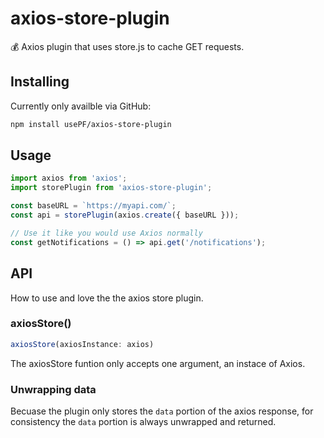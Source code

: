 # axios-store-plugin

💰 Axios plugin that uses store.js to cache GET requests.

## Installing

Currently only availble via GitHub:

```sh
npm install usePF/axios-store-plugin
```

## Usage

```js
import axios from 'axios';
import storePlugin from 'axios-store-plugin';

const baseURL = `https://myapi.com/`;
const api = storePlugin(axios.create({ baseURL }));

// Use it like you would use Axios normally
const getNotifications = () => api.get('/notifications');
```

## API

How to use and love the the axios store plugin.

### axiosStore()

```js
axiosStore(axiosInstance: axios)
```

The axiosStore funtion only accepts one argument, an instace of Axios.

### Unwrapping data

Becuase the plugin only stores the `data` portion of the axios response, for consistency the `data` portion is always unwrapped and returned.